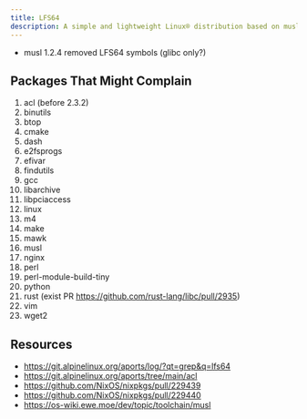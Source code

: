 ```yaml
---
title: LFS64
description: A simple and lightweight Linux® distribution based on musl libc and toybox
---
```


- musl 1.2.4 removed LFS64 symbols (glibc only?)

## Packages That Might Complain
1. acl (before 2.3.2)
2. binutils
3. btop
4. cmake
5. dash
6. e2fsprogs
7. efivar
8. findutils
9. gcc
10. libarchive
11. libpciaccess
12. linux
13. m4
14. make
15. mawk
16. musl
17. nginx
18. perl
19. perl-module-build-tiny
20. python
21. rust (exist PR https://github.com/rust-lang/libc/pull/2935)
22. vim
23. wget2

## Resources
- https://git.alpinelinux.org/aports/log/?qt=grep&q=lfs64
- https://git.alpinelinux.org/aports/tree/main/acl
- https://github.com/NixOS/nixpkgs/pull/229439
- https://github.com/NixOS/nixpkgs/pull/229440
- https://os-wiki.ewe.moe/dev/topic/toolchain/musl
